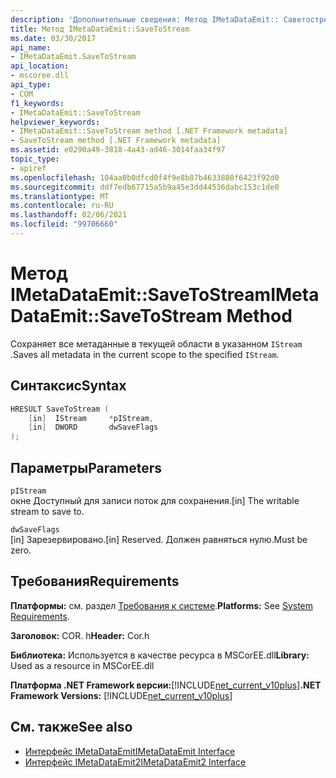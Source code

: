 ```yaml
---
description: 'Дополнительные сведения: Метод IMetaDataEmit:: Саветостреам'
title: Метод IMetaDataEmit::SaveToStream
ms.date: 03/30/2017
api_name:
- IMetaDataEmit.SaveToStream
api_location:
- mscoree.dll
api_type:
- COM
f1_keywords:
- IMetaDataEmit::SaveToStream
helpviewer_keywords:
- IMetaDataEmit::SaveToStream method [.NET Framework metadata]
- SaveToStream method [.NET Framework metadata]
ms.assetid: e0290a49-3818-4a43-ad46-3014faa34f97
topic_type:
- apiref
ms.openlocfilehash: 104aa0b0dfcd0f4f9e8b87b4633880f6423f92d0
ms.sourcegitcommit: ddf7edb67715a5b9a45e3dd44536dabc153c1de0
ms.translationtype: MT
ms.contentlocale: ru-RU
ms.lasthandoff: 02/06/2021
ms.locfileid: "99706660"
---
```

# <a name="imetadataemitsavetostream-method"></a><span data-ttu-id="edbdf-103">Метод IMetaDataEmit::SaveToStream</span><span class="sxs-lookup"><span data-stu-id="edbdf-103">IMetaDataEmit::SaveToStream Method</span></span>

<span data-ttu-id="edbdf-104">Сохраняет все метаданные в текущей области в указанном `IStream` .</span><span class="sxs-lookup"><span data-stu-id="edbdf-104">Saves all metadata in the current scope to the specified `IStream`.</span></span>  
  
## <a name="syntax"></a><span data-ttu-id="edbdf-105">Синтаксис</span><span class="sxs-lookup"><span data-stu-id="edbdf-105">Syntax</span></span>  
  
```cpp  
HRESULT SaveToStream (
    [in]  IStream     *pIStream,  
    [in]  DWORD       dwSaveFlags  
);  
```  
  
## <a name="parameters"></a><span data-ttu-id="edbdf-106">Параметры</span><span class="sxs-lookup"><span data-stu-id="edbdf-106">Parameters</span></span>  

 `pIStream`  
 <span data-ttu-id="edbdf-107">окне Доступный для записи поток для сохранения.</span><span class="sxs-lookup"><span data-stu-id="edbdf-107">[in] The writable stream to save to.</span></span>  
  
 `dwSaveFlags`  
 <span data-ttu-id="edbdf-108">[in] Зарезервировано.</span><span class="sxs-lookup"><span data-stu-id="edbdf-108">[in] Reserved.</span></span> <span data-ttu-id="edbdf-109">Должен равняться нулю.</span><span class="sxs-lookup"><span data-stu-id="edbdf-109">Must be zero.</span></span>  
  
## <a name="requirements"></a><span data-ttu-id="edbdf-110">Требования</span><span class="sxs-lookup"><span data-stu-id="edbdf-110">Requirements</span></span>  

 <span data-ttu-id="edbdf-111">**Платформы:** см. раздел [Требования к системе](../../get-started/system-requirements.md).</span><span class="sxs-lookup"><span data-stu-id="edbdf-111">**Platforms:** See [System Requirements](../../get-started/system-requirements.md).</span></span>  
  
 <span data-ttu-id="edbdf-112">**Заголовок:** COR. h</span><span class="sxs-lookup"><span data-stu-id="edbdf-112">**Header:** Cor.h</span></span>  
  
 <span data-ttu-id="edbdf-113">**Библиотека:** Используется в качестве ресурса в MSCorEE.dll</span><span class="sxs-lookup"><span data-stu-id="edbdf-113">**Library:** Used as a resource in MSCorEE.dll</span></span>  
  
 <span data-ttu-id="edbdf-114">**Платформа .NET Framework версии:**[!INCLUDE[net_current_v10plus](../../../../includes/net-current-v10plus-md.md)]</span><span class="sxs-lookup"><span data-stu-id="edbdf-114">**.NET Framework Versions:** [!INCLUDE[net_current_v10plus](../../../../includes/net-current-v10plus-md.md)]</span></span>  
  
## <a name="see-also"></a><span data-ttu-id="edbdf-115">См. также</span><span class="sxs-lookup"><span data-stu-id="edbdf-115">See also</span></span>

- [<span data-ttu-id="edbdf-116">Интерфейс IMetaDataEmit</span><span class="sxs-lookup"><span data-stu-id="edbdf-116">IMetaDataEmit Interface</span></span>](imetadataemit-interface.md)
- [<span data-ttu-id="edbdf-117">Интерфейс IMetaDataEmit2</span><span class="sxs-lookup"><span data-stu-id="edbdf-117">IMetaDataEmit2 Interface</span></span>](imetadataemit2-interface.md)

